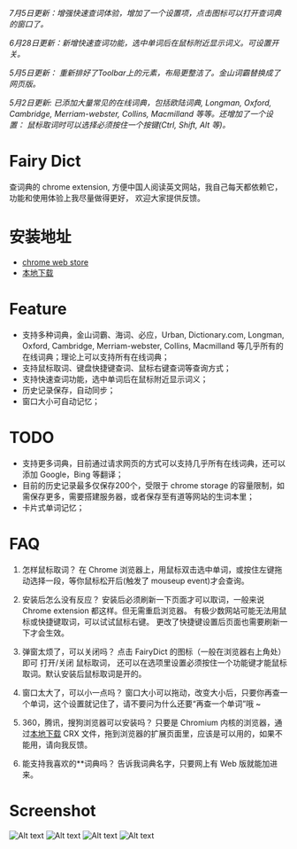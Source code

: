 *7月5日更新：增强快速查词体验，增加了一个设置项，点击图标可以打开查词典的窗口了。*

*6月28日更新：新增快速查词功能，选中单词后在鼠标附近显示词义。可设置开关。*

*5月5日更新： 重新排好了Toolbar上的元素，布局更整洁了。金山词霸替换成了网页版。*

*5月2日更新: 已添加大量常见的在线词典，包括欧陆词典, Longman, Oxford, Cambridge, Merriam-webster, Collins, Macmilland 等等。还增加了一个设置： 鼠标取词时可以选择必须按住一个按键(Ctrl, Shift, Alt 等)。*


# Fairy Dict

查词典的 chrome extension, 方便中国人阅读英文网站，我自己每天都依赖它，功能和使用体验上我尽量做得更好， 欢迎大家提供反馈。

# 安装地址

* [chrome web store](https://chrome.google.com/webstore/detail/fairydict/gpdpcfgfmgkmljmhhnedefdaadgehaah)
* [本地下载](https://github.com/revir/FairyDict/raw/master/build/fairy-dict.crx)

# Feature

* 支持多种词典，金山词霸、海词、必应，Urban, Dictionary.com, Longman, Oxford, Cambridge, Merriam-webster, Collins, Macmilland 等几乎所有的在线词典；理论上可以支持所有在线词典；
* 支持鼠标取词、键盘快捷键查词、鼠标右键查词等查询方式；
* 支持快速查词功能，选中单词后在鼠标附近显示词义；
* 历史记录保存，自动同步；
* 窗口大小可自动记忆；

# TODO

* 支持更多词典，目前通过请求网页的方式可以支持几乎所有在线词典，还可以添加 Google，Bing 等翻译；
* 目前的历史记录最多仅保存200个，受限于 chrome storage 的容量限制，如需保存更多，需要搭建服务器，或者保存至有道等网站的生词本里；
* 卡片式单词记忆；

# FAQ

1. 怎样鼠标取词？
在 Chrome 浏览器上，用鼠标双击选中单词，或按住左键拖动选择一段，等你鼠标松开后(触发了 mouseup event)才会查询。

2. 安装后怎么没有反应？
安装后必须刷新一下页面才可以取词，一般来说 Chrome extension 都这样。但无需重启浏览器。
有极少数网站可能无法用鼠标或快捷键取词，可以试试鼠标右键。
更改了快捷键设置后页面也需要刷新一下才会生效。

3. 弹窗太烦了，可以关闭吗？
点击 FairyDict 的图标（一般在浏览器右上角处）即可 打开/关闭 鼠标取词， 还可以在选项里设置必须按住一个功能键才能鼠标取词。默认安装后鼠标取词是开的。

4. 窗口太大了，可以小一点吗？
窗口大小可以拖动，改变大小后，只要你再查一个单词，这个设置就记住了，请不要问为什么还要“再查一个单词”哦 ~

5. 360，腾讯，搜狗浏览器可以安装吗？
只要是 Chromium 内核的浏览器，通过[本地下载](https://github.com/revir/FairyDict/raw/master/build/fairy-dict.crx) CRX 文件，拖到浏览器的扩展页面里，应该是可以用的，如果不能用，请向我反馈。

6. 能支持我喜欢的**词典吗？
告诉我词典名字，只要网上有 Web 版就能加进来。


# Screenshot
![Alt text](https://github.com/revir/FairyDict/raw/master/readme_images/5.png)
![Alt text](https://github.com/revir/FairyDict/raw/master/readme_images/4.png)
![Alt text](https://github.com/revir/FairyDict/raw/master/readme_images/3.png)
![Alt text](https://github.com/revir/FairyDict/raw/master/readme_images/2.png)
